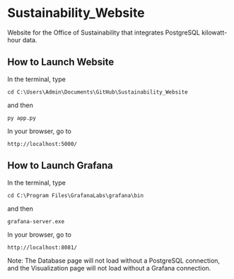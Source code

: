 # Sustainability_Website
Website for the Office of Sustainability that integrates PostgreSQL kilowatt-hour data.

## How to Launch Website
In the terminal, type
```
cd C:\Users\Admin\Documents\GitHub\Sustainability_Website
```
and then
```
py app.py
```
In your browser, go to
```
http://localhost:5000/
```

## How to Launch Grafana
In the terminal, type
```
cd C:\Program Files\GrafanaLabs\grafana\bin
```
and then
```
grafana-server.exe
```
In your browser, go to
```
http://localhost:8081/
```

Note: The Database page will not load without a PostgreSQL connection, and the Visualization page will not load without a Grafana connection.
